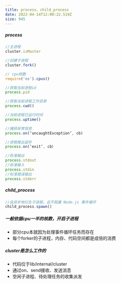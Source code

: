 ```yaml
---
title: process、child_process
date: 2022-04-14T12:00:22.519Z
size: 945
---
```

##### process

```javascript
//主进程
cluster.isMaster

//创建子进程
cluster.fork()

// cpu核数
require('os').cpus()

//获取当前进程id
process.pid

//获取当前进程工作目录
process.cwd()

//当前进程已运行时间
process.uptime()

//捕获异常信息
process.on(‘uncaughtException’, cb) 

//进程推出监听
process.on(‘exit’, cb）

//标准输出
process.stdout
//标准输入
process.stdin
//标准错误输出
process.stderr
```

##### child_process

```javascript
//会异步地衍生子进程，且不阻塞 Node.js 事件循环
child_process.spawn()
```

##### 一般依据cpu一半的核数，开启子进程

- 部分cpu本就因为处理事件循环任务而存在
- 每个forker的子进程，内存、代码空间都是成倍的消费

##### cluster是怎么工作的

- 代码位于lib/internal/cluster
- 通过on、send接收、发送消息
- 空闲子进程、待处理任务的收集派发
